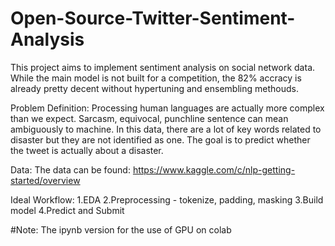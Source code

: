 # Open-Source-Twitter-Sentiment-Analysis
This project aims to implement sentiment analysis on social network data. While the main model is not built for a competition, the 82% accracy is already pretty decent without hypertuning and ensembling methouds.

Problem Definition:
Processing human languages are actually more complex than we expect. Sarcasm, equivocal, punchline sentence can mean ambiguously to machine. In this data, there are
a lot of key words related to disaster but they are not identified as one. The goal is to predict whether the tweet is actually about a disaster.

Data:
The data can be found: https://www.kaggle.com/c/nlp-getting-started/overview

Ideal Workflow:
1.EDA
2.Preprocessing - tokenize, padding, masking
3.Build model
4.Predict and Submit


#Note: The ipynb version for the use of GPU on colab
